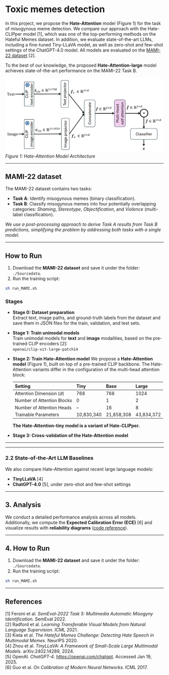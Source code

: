 # Toxic memes detection

In this project, we propose the **Hate-Attention** model (Figure 1) for the task of misogynous meme detection. We compare our approach with the Hate-CLIPper model [1], which was one of the top-performing methods on the Hateful Memes dataset. In addition, we evaluate state-of-the-art LLMs, including a fine-tuned Tiny-LLaVA model, as well as zero-shot and few-shot settings of the ChatGPT-4.0 model. All models are evaluated on the [MAMI-22 dataset](https://www.kaggle.com/datasets/chukwuebukaanulunko/multimodal-misogyny-detection-mami-2022?select=validation.tsv) [2].

To the best of our knowledge, the proposed **Hate-Attention-large** model achieves state-of-the-art performance on the MAMI-22 Task B.

![Hate-Attention Model](./image/model.png)  
*Figure 1: Hate-Attention Model Architecture*  

---

## MAMI-22 dataset
The MAMI-22 dataset contains two tasks:
- **Task A**: Identify misogynous memes (binary classification).
- **Task B**: Classify misogynous memes into four potentially overlapping categories: *Shaming*, *Stereotype*, *Objectification*, and *Violence* (multi-label classification).

*We use a post-processing approach to derive Task A results from Task B predictions, simplifying the problem by addressing both tasks with a single model.*


---

## How to Run

1. Download the **MAMI-22 dataset** and save it under the folder: `./Sourcedata`.
2. Run the training script:  
```bash
sh run_MAMI.sh
```

### Stages

- **Stage 0: Dataset preparation**  
  Extract text, image paths, and ground-truth labels from the dataset and save them in JSON files for the train, validation, and test sets.

- **Stage 1: Train unimodal models**  
  Train unimodal models for **text** and **image** modalities, based on the pre-trained CLIP encoders [2]:  
  `openai/clip-vit-large-patch14`

- **Stage 2: Train Hate-Attention model**
  We propose a **Hate-Attention model** (Figure 1), built on top of a pre-trained CLIP backbone. The Hate-Attention variants differ in the configuration of the multi-head attention block:

  | Setting | Tiny | Base | Large |
  |---------|------|------|-------|
  | Attention Dimension ($d$) | 768 | 768 | 1024 |
  | Number of Attention Blocks | 0 | 1 | 2 |
  | Number of Attention Heads | – | 16 | 8 |
  | Trainable Parameters | 10,830,340 | 21,858,308 | 43,834,372 | 

  **The Hate-Attention-tiny model is a variant of Hate-CLIPper.**

- **Stage 3: Cross-validation of the Hate-Attention model**

---




---

### 2.2 State-of-the-Art LLM Baselines
We also compare Hate-Attention against recent large language models:  
- **TinyLLaVA** [4]  
- **ChatGPT-4.0** [5], under zero-shot and few-shot settings  

---

## 3. Analysis
We conduct a detailed performance analysis across all models.  
Additionally, we compute the **Expected Calibration Error (ECE)** [6] and visualize results with **reliability diagrams** ([code reference](https://github.com/hollance/reliability-diagrams)).  

---

## 4. How to Run

1. Download the **MAMI-22 dataset** and save it under the folder: `./Sourcedata`.
2. Run the training script:  
```bash
sh run_MAMI.sh
```

---

## References
[1] Fersini et al. *SemEval-2022 Task 5: Multimedia Automatic Misogyny Identification*. SemEval 2022.  
[2] Radford et al. *Learning Transferable Visual Models from Natural Language Supervision*. ICML 2021.  
[3] Kiela et al. *The Hateful Memes Challenge: Detecting Hate Speech in Multimodal Memes*. NeurIPS 2020.  
[4] Zhou et al. *TinyLLaVA: A Framework of Small-Scale Large Multimodal Models*. arXiv:2402.14289, 2024.  
[5] OpenAI. *ChatGPT-4*. https://openai.com/chatgpt. Accessed Jan 19, 2025.  
[6] Guo et al. *On Calibration of Modern Neural Networks*. ICML 2017.  